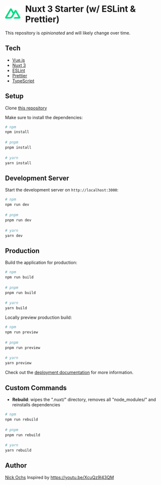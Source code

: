 # <div style="display: flex; align-items: center;"><img src="./public/icon-green.png" height="50px" style="margin-right: 1rem; padding-bottom: 5px;" />Nuxt 3 Starter (w/ ESLint & Prettier)</div>

This repository is _opinionated_ and will likely change over time.

## Tech

- [Vue.js](https://vuejs.org/)
- [Nuxt 3](https://nuxt.com/docs/getting-started/introduction)
- [ESLint](https://eslint.org/)
- [Prettier](https://prettier.io/)
- [TypeScript](https://www.typescriptlang.org/)

## Setup

Clone [this repository](https://github.com/n-ochs/nuxt3-starter)

Make sure to install the dependencies:

```bash
# npm
npm install

# pnpm
pnpm install

# yarn
yarn install
```

## Development Server

Start the development server on `http://localhost:3000`:

```bash
# npm
npm run dev

# pnpm
pnpm run dev

# yarn
yarn dev
```

## Production

Build the application for production:

```bash
# npm
npm run build

# pnpm
pnpm run build

# yarn
yarn build
```

Locally preview production build:

```bash
# npm
npm run preview

# pnpm
pnpm run preview

# yarn
yarn preview
```

Check out the [deployment documentation](https://nuxt.com/docs/getting-started/deployment) for more information.

## Custom Commands

- **Rebuild**: wipes the ".nuxt/" directory, removes all "node_modules/" and reinstalls dependencies

```bash
# npm
npm run rebuild

# pnpm
pnpm run rebuild

# yarn
yarn rebuild
```

## Author

[Nick Ochs](https://github.com/n-ochs)
Inspired by https://youtu.be/XcuQz9l43QM
